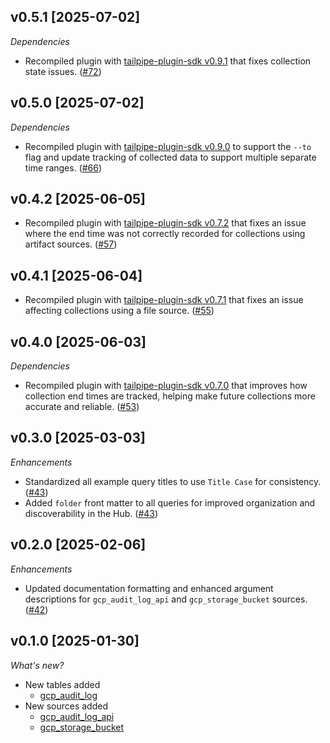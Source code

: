 ## v0.5.1 [2025-07-02]

_Dependencies_

- Recompiled plugin with [tailpipe-plugin-sdk v0.9.1](https://github.com/turbot/tailpipe-plugin-sdk/blob/develop/CHANGELOG.md#v091-2025-07-02) that fixes collection state issues. ([#72](https://github.com/turbot/tailpipe-plugin-gcp/pull/72))

## v0.5.0 [2025-07-02]

_Dependencies_

- Recompiled plugin with [tailpipe-plugin-sdk v0.9.0](https://github.com/turbot/tailpipe-plugin-sdk/blob/develop/CHANGELOG.md#v090-2025-07-02) to support the `--to` flag and update tracking of collected data to support multiple separate time ranges. ([#66](https://github.com/turbot/tailpipe-plugin-gcp/pull/66))

## v0.4.2 [2025-06-05]

- Recompiled plugin with [tailpipe-plugin-sdk v0.7.2](https://github.com/turbot/tailpipe-plugin-sdk/blob/develop/CHANGELOG.md#v072-2025-06-04) that fixes an issue where the end time was not correctly recorded for collections using artifact sources. ([#57](https://github.com/turbot/tailpipe-plugin-gcp/pull/57))

## v0.4.1 [2025-06-04]

- Recompiled plugin with [tailpipe-plugin-sdk v0.7.1](https://github.com/turbot/tailpipe-plugin-sdk/blob/develop/CHANGELOG.md#v071-2025-06-04) that fixes an issue affecting collections using a file source. ([#55](https://github.com/turbot/tailpipe-plugin-gcp/pull/55))

## v0.4.0 [2025-06-03]

_Dependencies_

- Recompiled plugin with [tailpipe-plugin-sdk v0.7.0](https://github.com/turbot/tailpipe-plugin-sdk/blob/develop/CHANGELOG.md#v070-2025-06-03) that improves how collection end times are tracked, helping make future collections more accurate and reliable. ([#53](https://github.com/turbot/tailpipe-plugin-gcp/pull/53))

## v0.3.0 [2025-03-03]

_Enhancements_

- Standardized all example query titles to use `Title Case` for consistency. ([#43](https://github.com/turbot/tailpipe-plugin-gcp/pull/43))
- Added `folder` front matter to all queries for improved organization and discoverability in the Hub. ([#43](https://github.com/turbot/tailpipe-plugin-gcp/pull/43))

## v0.2.0 [2025-02-06]

_Enhancements_

- Updated documentation formatting and enhanced argument descriptions for `gcp_audit_log_api` and `gcp_storage_bucket` sources. ([#42](https://github.com/turbot/tailpipe-plugin-gcp/pull/42))

## v0.1.0 [2025-01-30]

_What's new?_

- New tables added
  - [gcp_audit_log](https://hub.tailpipe.io/plugins/turbot/gcp/tables/gcp_activity_log)
- New sources added
  - [gcp_audit_log_api](https://hub.tailpipe.io/plugins/turbot/gcp/sources/gcp_audit_log_api)
  - [gcp_storage_bucket](https://hub.tailpipe.io/plugins/turbot/gcp/sources/gcp_storage_bucket)
